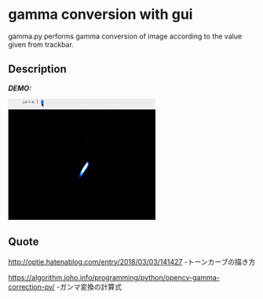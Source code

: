 # gamma conversion with gui

gamma.py performs gamma conversion of image according to the value given from trackbar.

## Description



***DEMO:***

![DEMO](https://github.com/Yamakatsu63/process-images-with-GUI/blob/media/gamma.gif)

## Quote

http://optie.hatenablog.com/entry/2018/03/03/141427
-トーンカーブの描き方

https://algorithm.joho.info/programming/python/opencv-gamma-correction-py/
-ガンマ変換の計算式
